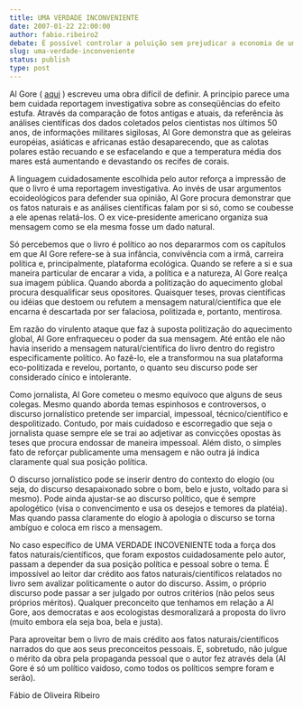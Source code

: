 ```yaml
---
title: UMA VERDADE INCONVENIENTE
date: 2007-01-22 22:00:00
author: fabio.ribeiro2
debate: É possível controlar a poluição sem prejudicar a economia de um país?
slug: uma-verdade-inconveniente
status: publish 
type: post
---
```


  
Al Gore ( [aqui](http://en.wikipedia.org/wiki/Al_Gore) ) escreveu uma obra difícil de definir. A princípio parece uma bem cuidada reportagem investigativa sobre as conseqüências do efeito estufa. Através da comparação de fotos antigas e atuais, da referência às análises científicas dos dados coletados pelos cientistas nos últimos 50 anos, de informações militares sigilosas, Al Gore demonstra que as geleiras européias, asiáticas e africanas estão desaparecendo, que as calotas polares estão recuando e se esfacelando e que a temperatura média dos mares está aumentando e devastando os recifes de corais.   
  
  
A linguagem cuidadosamente escolhida pelo autor reforça a impressão de que o livro é uma reportagem investigativa. Ao invés de usar argumentos ecoideológicos para defender sua opinião, Al Gore procura demonstrar que os fatos naturais e as análises científicas falam por si só, como se coubesse a ele apenas relatá-los. O ex vice-presidente americano organiza sua mensagem como se ela mesma fosse um dado natural.   
  
  
Só percebemos que o livro é político ao nos depararmos com os capítulos em que Al Gore refere-se à sua infância, convivência com a irmã, carreira política e, principalmente, plataforma ecológica. Quando se refere a si e sua maneira particular de encarar a vida, a política e a natureza, Al Gore realça sua imagem pública. Quando aborda a politização do aquecimento global procura desqualificar seus opositores. Quaisquer teses, provas cientificas ou idéias que destoem ou refutem a mensagem natural/científica que ele encarna é descartada por ser falaciosa, politizada e, portanto, mentirosa.   
  
  
Em razão do virulento ataque que faz à suposta politização do aquecimento global, Al Gore enfraqueceu o poder da sua mensagem. Até então ele não havia inserido a mensagem natural/científica do livro dentro do registro especificamente político. Ao fazê-lo, ele a transformou na sua plataforma eco-politizada e revelou, portanto, o quanto seu discurso pode ser considerado cínico e intolerante.   
  
  
Como jornalista, Al Gore cometeu o mesmo equívoco que alguns de seus colegas. Mesmo quando aborda temas espinhosos e controversos, o discurso jornalístico pretende ser imparcial, impessoal, técnico/científico e despolitizado. Contudo, por mais cuidadoso e escorregadio que seja o jornalista quase sempre ele se trai ao adjetivar as convicções opostas às teses que procura endossar de maneira impessoal. Além disto, o simples fato de reforçar publicamente uma mensagem e não outra já indica claramente qual sua posição política.   
  
  
O discurso jornalístico pode se inserir dentro do contexto do elogio (ou seja, do discurso desapaixonado sobre o bom, belo e justo, voltado para si mesmo). Pode ainda ajustar-se ao discurso político, que é sempre apologético (visa o convencimento e usa os desejos e temores da platéia). Mas quando passa claramente do elogio à apologia o discurso se torna ambíguo e coloca em risco a mensagem.   
  
  
No caso específico de UMA VERDADE INCOVENIENTE toda a força dos fatos naturais/científicos, que foram expostos cuidadosamente pelo autor, passam a depender da sua posição política e pessoal sobre o tema. É impossível ao leitor dar crédito aos fatos naturais/científicos relatados no livro sem avalizar politicamente o autor do discurso. Assim, o próprio discurso pode passar a ser julgado por outros critérios (não pelos seus próprios méritos). Qualquer preconceito que tenhamos em relação a Al Gore, aos democratas e aos ecologistas desmoralizará a proposta do livro (muito embora ela seja boa, bela e justa).   
  
  
Para aproveitar bem o livro de mais crédito aos fatos naturais/científicos narrados do que aos seus preconceitos pessoais. E, sobretudo, não julgue o mérito da obra pela propaganda pessoal que o autor fez através dela (Al Gore é só um político vaidoso, como todos os políticos sempre foram e serão).   
  
  
  
  
Fábio de Oliveira Ribeiro
